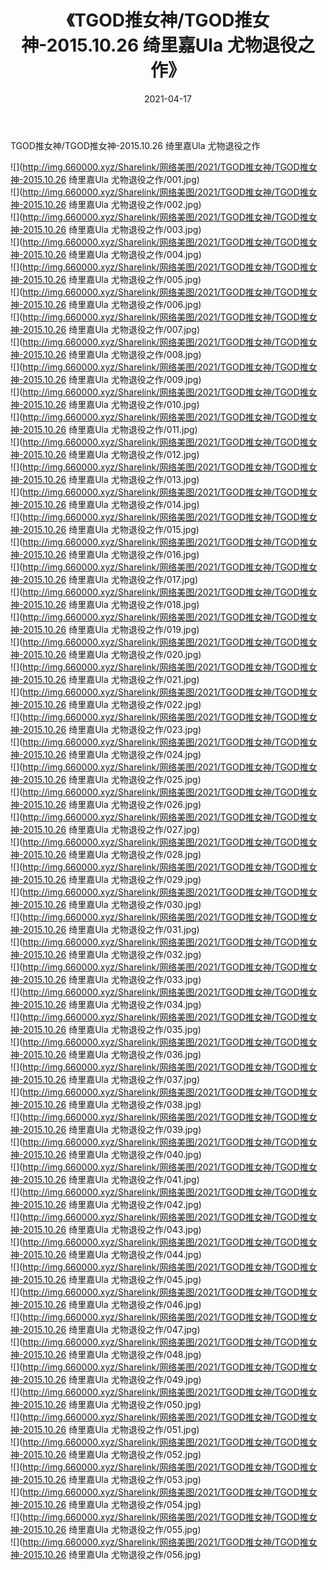 ﻿---
layout: post
title:  《TGOD推女神/TGOD推女神-2015.10.26 绮里嘉Ula 尤物退役之作》
date:   2021-04-17
img: http://img.660000.xyz/Sharelink/网络美图/2021/TGOD推女神/TGOD推女神-2015.10.26 绮里嘉Ula 尤物退役之作/000.jpg
categories: [美女, 清纯, 唯美]
---

TGOD推女神/TGOD推女神-2015.10.26 绮里嘉Ula 尤物退役之作

 ![](http://img.660000.xyz/Sharelink/网络美图/2021/TGOD推女神/TGOD推女神-2015.10.26 绮里嘉Ula 尤物退役之作/001.jpg) <br>![](http://img.660000.xyz/Sharelink/网络美图/2021/TGOD推女神/TGOD推女神-2015.10.26 绮里嘉Ula 尤物退役之作/002.jpg) <br>![](http://img.660000.xyz/Sharelink/网络美图/2021/TGOD推女神/TGOD推女神-2015.10.26 绮里嘉Ula 尤物退役之作/003.jpg) <br>![](http://img.660000.xyz/Sharelink/网络美图/2021/TGOD推女神/TGOD推女神-2015.10.26 绮里嘉Ula 尤物退役之作/004.jpg) <br>![](http://img.660000.xyz/Sharelink/网络美图/2021/TGOD推女神/TGOD推女神-2015.10.26 绮里嘉Ula 尤物退役之作/005.jpg) <br>![](http://img.660000.xyz/Sharelink/网络美图/2021/TGOD推女神/TGOD推女神-2015.10.26 绮里嘉Ula 尤物退役之作/006.jpg) <br>![](http://img.660000.xyz/Sharelink/网络美图/2021/TGOD推女神/TGOD推女神-2015.10.26 绮里嘉Ula 尤物退役之作/007.jpg) <br>![](http://img.660000.xyz/Sharelink/网络美图/2021/TGOD推女神/TGOD推女神-2015.10.26 绮里嘉Ula 尤物退役之作/008.jpg) <br>![](http://img.660000.xyz/Sharelink/网络美图/2021/TGOD推女神/TGOD推女神-2015.10.26 绮里嘉Ula 尤物退役之作/009.jpg) <br>![](http://img.660000.xyz/Sharelink/网络美图/2021/TGOD推女神/TGOD推女神-2015.10.26 绮里嘉Ula 尤物退役之作/010.jpg) <br>![](http://img.660000.xyz/Sharelink/网络美图/2021/TGOD推女神/TGOD推女神-2015.10.26 绮里嘉Ula 尤物退役之作/011.jpg) <br>![](http://img.660000.xyz/Sharelink/网络美图/2021/TGOD推女神/TGOD推女神-2015.10.26 绮里嘉Ula 尤物退役之作/012.jpg) <br>![](http://img.660000.xyz/Sharelink/网络美图/2021/TGOD推女神/TGOD推女神-2015.10.26 绮里嘉Ula 尤物退役之作/013.jpg) <br>![](http://img.660000.xyz/Sharelink/网络美图/2021/TGOD推女神/TGOD推女神-2015.10.26 绮里嘉Ula 尤物退役之作/014.jpg) <br>![](http://img.660000.xyz/Sharelink/网络美图/2021/TGOD推女神/TGOD推女神-2015.10.26 绮里嘉Ula 尤物退役之作/015.jpg) <br>![](http://img.660000.xyz/Sharelink/网络美图/2021/TGOD推女神/TGOD推女神-2015.10.26 绮里嘉Ula 尤物退役之作/016.jpg) <br>![](http://img.660000.xyz/Sharelink/网络美图/2021/TGOD推女神/TGOD推女神-2015.10.26 绮里嘉Ula 尤物退役之作/017.jpg) <br>![](http://img.660000.xyz/Sharelink/网络美图/2021/TGOD推女神/TGOD推女神-2015.10.26 绮里嘉Ula 尤物退役之作/018.jpg) <br>![](http://img.660000.xyz/Sharelink/网络美图/2021/TGOD推女神/TGOD推女神-2015.10.26 绮里嘉Ula 尤物退役之作/019.jpg) <br>![](http://img.660000.xyz/Sharelink/网络美图/2021/TGOD推女神/TGOD推女神-2015.10.26 绮里嘉Ula 尤物退役之作/020.jpg) <br>![](http://img.660000.xyz/Sharelink/网络美图/2021/TGOD推女神/TGOD推女神-2015.10.26 绮里嘉Ula 尤物退役之作/021.jpg) <br>![](http://img.660000.xyz/Sharelink/网络美图/2021/TGOD推女神/TGOD推女神-2015.10.26 绮里嘉Ula 尤物退役之作/022.jpg) <br>![](http://img.660000.xyz/Sharelink/网络美图/2021/TGOD推女神/TGOD推女神-2015.10.26 绮里嘉Ula 尤物退役之作/023.jpg) <br>![](http://img.660000.xyz/Sharelink/网络美图/2021/TGOD推女神/TGOD推女神-2015.10.26 绮里嘉Ula 尤物退役之作/024.jpg) <br>![](http://img.660000.xyz/Sharelink/网络美图/2021/TGOD推女神/TGOD推女神-2015.10.26 绮里嘉Ula 尤物退役之作/025.jpg) <br>![](http://img.660000.xyz/Sharelink/网络美图/2021/TGOD推女神/TGOD推女神-2015.10.26 绮里嘉Ula 尤物退役之作/026.jpg) <br>![](http://img.660000.xyz/Sharelink/网络美图/2021/TGOD推女神/TGOD推女神-2015.10.26 绮里嘉Ula 尤物退役之作/027.jpg) <br>![](http://img.660000.xyz/Sharelink/网络美图/2021/TGOD推女神/TGOD推女神-2015.10.26 绮里嘉Ula 尤物退役之作/028.jpg) <br>![](http://img.660000.xyz/Sharelink/网络美图/2021/TGOD推女神/TGOD推女神-2015.10.26 绮里嘉Ula 尤物退役之作/029.jpg) <br>![](http://img.660000.xyz/Sharelink/网络美图/2021/TGOD推女神/TGOD推女神-2015.10.26 绮里嘉Ula 尤物退役之作/030.jpg) <br>![](http://img.660000.xyz/Sharelink/网络美图/2021/TGOD推女神/TGOD推女神-2015.10.26 绮里嘉Ula 尤物退役之作/031.jpg) <br>![](http://img.660000.xyz/Sharelink/网络美图/2021/TGOD推女神/TGOD推女神-2015.10.26 绮里嘉Ula 尤物退役之作/032.jpg) <br>![](http://img.660000.xyz/Sharelink/网络美图/2021/TGOD推女神/TGOD推女神-2015.10.26 绮里嘉Ula 尤物退役之作/033.jpg) <br>![](http://img.660000.xyz/Sharelink/网络美图/2021/TGOD推女神/TGOD推女神-2015.10.26 绮里嘉Ula 尤物退役之作/034.jpg) <br>![](http://img.660000.xyz/Sharelink/网络美图/2021/TGOD推女神/TGOD推女神-2015.10.26 绮里嘉Ula 尤物退役之作/035.jpg) <br>![](http://img.660000.xyz/Sharelink/网络美图/2021/TGOD推女神/TGOD推女神-2015.10.26 绮里嘉Ula 尤物退役之作/036.jpg) <br>![](http://img.660000.xyz/Sharelink/网络美图/2021/TGOD推女神/TGOD推女神-2015.10.26 绮里嘉Ula 尤物退役之作/037.jpg) <br>![](http://img.660000.xyz/Sharelink/网络美图/2021/TGOD推女神/TGOD推女神-2015.10.26 绮里嘉Ula 尤物退役之作/038.jpg) <br>![](http://img.660000.xyz/Sharelink/网络美图/2021/TGOD推女神/TGOD推女神-2015.10.26 绮里嘉Ula 尤物退役之作/039.jpg) <br>![](http://img.660000.xyz/Sharelink/网络美图/2021/TGOD推女神/TGOD推女神-2015.10.26 绮里嘉Ula 尤物退役之作/040.jpg) <br>![](http://img.660000.xyz/Sharelink/网络美图/2021/TGOD推女神/TGOD推女神-2015.10.26 绮里嘉Ula 尤物退役之作/041.jpg) <br>![](http://img.660000.xyz/Sharelink/网络美图/2021/TGOD推女神/TGOD推女神-2015.10.26 绮里嘉Ula 尤物退役之作/042.jpg) <br>![](http://img.660000.xyz/Sharelink/网络美图/2021/TGOD推女神/TGOD推女神-2015.10.26 绮里嘉Ula 尤物退役之作/043.jpg) <br>![](http://img.660000.xyz/Sharelink/网络美图/2021/TGOD推女神/TGOD推女神-2015.10.26 绮里嘉Ula 尤物退役之作/044.jpg) <br>![](http://img.660000.xyz/Sharelink/网络美图/2021/TGOD推女神/TGOD推女神-2015.10.26 绮里嘉Ula 尤物退役之作/045.jpg) <br>![](http://img.660000.xyz/Sharelink/网络美图/2021/TGOD推女神/TGOD推女神-2015.10.26 绮里嘉Ula 尤物退役之作/046.jpg) <br>![](http://img.660000.xyz/Sharelink/网络美图/2021/TGOD推女神/TGOD推女神-2015.10.26 绮里嘉Ula 尤物退役之作/047.jpg) <br>![](http://img.660000.xyz/Sharelink/网络美图/2021/TGOD推女神/TGOD推女神-2015.10.26 绮里嘉Ula 尤物退役之作/048.jpg) <br>![](http://img.660000.xyz/Sharelink/网络美图/2021/TGOD推女神/TGOD推女神-2015.10.26 绮里嘉Ula 尤物退役之作/049.jpg) <br>![](http://img.660000.xyz/Sharelink/网络美图/2021/TGOD推女神/TGOD推女神-2015.10.26 绮里嘉Ula 尤物退役之作/050.jpg) <br>![](http://img.660000.xyz/Sharelink/网络美图/2021/TGOD推女神/TGOD推女神-2015.10.26 绮里嘉Ula 尤物退役之作/051.jpg) <br>![](http://img.660000.xyz/Sharelink/网络美图/2021/TGOD推女神/TGOD推女神-2015.10.26 绮里嘉Ula 尤物退役之作/052.jpg) <br>![](http://img.660000.xyz/Sharelink/网络美图/2021/TGOD推女神/TGOD推女神-2015.10.26 绮里嘉Ula 尤物退役之作/053.jpg) <br>![](http://img.660000.xyz/Sharelink/网络美图/2021/TGOD推女神/TGOD推女神-2015.10.26 绮里嘉Ula 尤物退役之作/054.jpg) <br>![](http://img.660000.xyz/Sharelink/网络美图/2021/TGOD推女神/TGOD推女神-2015.10.26 绮里嘉Ula 尤物退役之作/055.jpg) <br>![](http://img.660000.xyz/Sharelink/网络美图/2021/TGOD推女神/TGOD推女神-2015.10.26 绮里嘉Ula 尤物退役之作/056.jpg) <br>